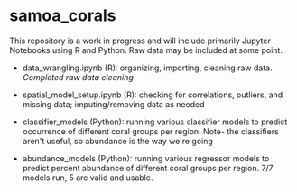# samoa_corals

This repository is a work in progress and will include primarily Jupyter Notebooks using R and Python. Raw data may be included at some point.

- data_wrangling.ipynb (R): organizing, importing, cleaning raw data. *Completed raw data cleaning*

- spatial_model_setup.ipynb (R): checking for correlations, outliers, and missing data; imputing/removing data as needed

- classifier_models (Python): running various classifier models to predict occurrence of different coral groups per region. Note- the classifiers aren't useful, so abundance is the way we're going

- abundance_models (Python): running various regressor models to predict percent abundance of different coral groups per region. 7/7 models run, 5 are valid and usable.
